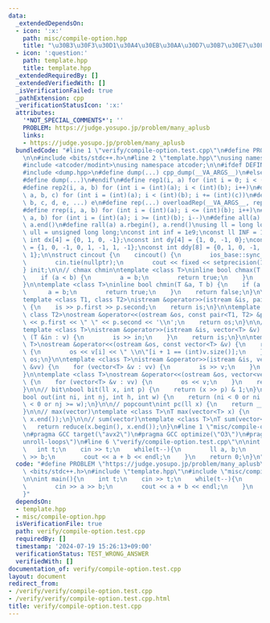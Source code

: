 ```yaml
---
data:
  _extendedDependsOn:
  - icon: ':x:'
    path: misc/compile-option.hpp
    title: "\u30B3\u30F3\u30D1\u30A4\u30EB\u30AA\u30D7\u30B7\u30E7\u30F3"
  - icon: ':question:'
    path: template.hpp
    title: template.hpp
  _extendedRequiredBy: []
  _extendedVerifiedWith: []
  _isVerificationFailed: true
  _pathExtension: cpp
  _verificationStatusIcon: ':x:'
  attributes:
    '*NOT_SPECIAL_COMMENTS*': ''
    PROBLEM: https://judge.yosupo.jp/problem/many_aplusb
    links:
    - https://judge.yosupo.jp/problem/many_aplusb
  bundledCode: "#line 1 \"verify/compile-option.test.cpp\"\n#define PROBLEM \"https://judge.yosupo.jp/problem/many_aplusb\"\
    \n\n#include <bits/stdc++.h>\n#line 2 \"template.hpp\"\nusing namespace std;\n\
    #include <atcoder/modint>\nusing namespace atcoder;\n\n#ifdef DEFINED_ONLY_IN_LOCAL\n\
    #include <dump.hpp>\n#define dump(...) cpp_dump(__VA_ARGS__)\n#else\n#undef dump\n\
    #define dump(...)\n#endif\n#define rep1(i, a) for (int i = 0; i < (int)(a); i++)\n\
    #define rep2(i, a, b) for (int i = (int)(a); i < (int)(b); i++)\n#define rep3(i,\
    \ a, b, c) for (int i = (int)(a); i < (int)(b); i += (int)(c))\n#define overloadRep(a,\
    \ b, c, d, e, ...) e\n#define rep(...) overloadRep(__VA_ARGS__, rep3, rep2, rep1)(__VA_ARGS__)\n\
    #define rrep(i, a, b) for (int i = (int)(a); i <= (int)(b); i++)\n#define drep(i,\
    \ a, b) for (int i = (int)(a); i >= (int)(b); i--)\n#define all(a) a.begin(),\
    \ a.end()\n#define rall(a) a.rbegin(), a.rend()\nusing ll = long long;\nusing\
    \ ull = unsigned long long;\nconst int inf = 1e9;\nconst ll INF = 1e18;\nconst\
    \ int dx[4] = {0, 1, 0, -1};\nconst int dy[4] = {1, 0, -1, 0};\nconst int ddx[8]\
    \ = {1, 0, -1, 0, 1, -1, 1, -1};\nconst int ddy[8] = {0, 1, 0, -1, 1, -1, -1,\
    \ 1};\n\nstruct cincout {\n    cincout() {\n        ios_base::sync_with_stdio(false);\n\
    \        cin.tie(nullptr);\n        cout << fixed << setprecision(15);\n    }\n\
    } init;\n\n// chmax chmin\ntemplate <class T>\ninline bool chmax(T &a, T b) {\n\
    \    if (a < b) {\n        a = b;\n        return true;\n    }\n    return false;\n\
    }\n\ntemplate <class T>\ninline bool chmin(T &a, T b) {\n    if (a > b) {\n  \
    \      a = b;\n        return true;\n    }\n    return false;\n}\n\n// pair\n\
    template <class T1, class T2>\nistream &operator>>(istream &is, pair<T1, T2> &p)\
    \ {\n    is >> p.first >> p.second;\n    return is;\n}\n\ntemplate <class T1,\
    \ class T2>\nostream &operator<<(ostream &os, const pair<T1, T2> &p) {\n    os\
    \ << p.first << \" \" << p.second << '\\n';\n    return os;\n}\n\n// vector\n\
    template <class T>\nistream &operator>>(istream &is, vector<T> &v) {\n    for\
    \ (T &in : v) {\n        is >> in;\n    }\n    return is;\n}\n\ntemplate <class\
    \ T>\nostream &operator<<(ostream &os, const vector<T> &v) {\n    rep(i, (int)v.size())\
    \ {\n        os << v[i] << \" \\n\"[i + 1 == (int)v.size()];\n    }\n    return\
    \ os;\n}\n\ntemplate <class T>\nistream &operator>>(istream &is, vector<vector<T>>\
    \ &vv) {\n    for (vector<T> &v : vv) {\n        is >> v;\n    }\n    return is;\n\
    }\n\ntemplate <class T>\nostream &operator<<(ostream &os, vector<vector<T>> &vv)\
    \ {\n    for (vector<T> &v : vv) {\n        os << v;\n    }\n    return os;\n\
    }\n\n// bit\nbool bit(ll x, int p) {\n    return (x >> p) & 1;\n}\n\n// grid out\n\
    bool out(int ni, int nj, int h, int w) {\n    return (ni < 0 or ni >= h or nj\
    \ < 0 or nj >= w);\n}\n\n// popcount\nint pc(ll x) {\n    return __builtin_popcountll(x);\n\
    }\n\n// max(vector)\ntemplate <class T>\nT max(vector<T> x) {\n    return *max_element(x.begin(),\
    \ x.end());\n}\n\n// sum(vector)\ntemplate <class T>\nT sum(vector<T> x) {\n \
    \   return reduce(x.begin(), x.end());\n}\n#line 1 \"misc/compile-option.hpp\"\
    \n#pragma GCC target(\"avx2\")\n#pragma GCC optimize(\"O3\")\n#pragma GCC optimize(\"\
    unroll-loops\")\n#line 6 \"verify/compile-option.test.cpp\"\n\nint main(){\n \
    \   int t;\n    cin >> t;\n    while(t--){\n        ll a, b;\n        cin >> a\
    \ >> b;\n        cout << a + b << endl;\n    }\n    return 0;\n}\n"
  code: "#define PROBLEM \"https://judge.yosupo.jp/problem/many_aplusb\"\n\n#include\
    \ <bits/stdc++.h>\n#include \"template.hpp\"\n#include \"misc/compile-option.hpp\"\
    \n\nint main(){\n    int t;\n    cin >> t;\n    while(t--){\n        ll a, b;\n\
    \        cin >> a >> b;\n        cout << a + b << endl;\n    }\n    return 0;\n\
    }"
  dependsOn:
  - template.hpp
  - misc/compile-option.hpp
  isVerificationFile: true
  path: verify/compile-option.test.cpp
  requiredBy: []
  timestamp: '2024-07-19 15:26:13+09:00'
  verificationStatus: TEST_WRONG_ANSWER
  verifiedWith: []
documentation_of: verify/compile-option.test.cpp
layout: document
redirect_from:
- /verify/verify/compile-option.test.cpp
- /verify/verify/compile-option.test.cpp.html
title: verify/compile-option.test.cpp
---
```

